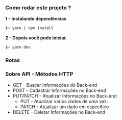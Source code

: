 
### Como rodar este projeto ?

**1 - Instalando dependências**
```bash
$~ yarn | npm install
```
**2 - Depois você pode iniciar.**
```bash
$~ yarn dev
```

### Rotas 

### Sobre API - Métodos HTTP
- GET - Buscar Informações do Back-end
- POST - Cadastrar Informações no Back-end
- PUT/PATCH - Atualizar Informações no Back-end
  - PUT - Atualizar vários dados de uma vez.
  - PATCH - Atualizar um dado em específico
- DELETE - Deletar Informações no Back-end